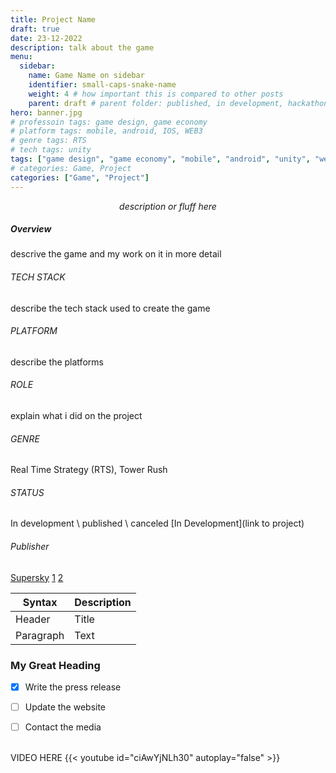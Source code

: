 ```yaml
---
title: Project Name
draft: true
date: 23-12-2022
description: talk about the game
menu:
  sidebar:
    name: Game Name on sidebar
    identifier: small-caps-snake-name
    weight: 4 # how important this is compared to other posts 
    parent: draft # parent folder: published, in development, hackathons, exercises
hero: banner.jpg
# professoin tags: game design, game economy
# platform tags: mobile, android, IOS, WEB3
# genre tags: RTS
# tech tags: unity
tags: ["game design", "game economy", "mobile", "android", "unity", "web3", "RTS"] 
# categories: Game, Project
categories: ["Game", "Project"]
---
```


<center> <i> description or fluff here </i> </center>

##### Overview
descrive the game and my work on it in more detail

###### TECH STACK
describe the tech stack used to create the game

###### PLATFORM
describe the platforms

###### ROLE
explain what i did on the project

###### GENRE
Real Time Strategy (RTS), Tower Rush

###### STATUS
In development \ published \ canceled
[In Development](link to project)

###### Publisher
[Supersky](https://www.linkedin.com/company/supersky-games/)
[1](https://www.youtube.com/watch?v=-jCiJIgTRUE&ab_channel=SummonersUniverse)
[2](https://www.youtube.com/watch?v=x-BvQtfSFV8&ab_channel=JayMaDGaming)

| Syntax | Description |
| ----------- | ----------- |
| Header | Title |
| Paragraph | Text |

### My Great Heading

- [x] Write the press release
- [ ] Update the website
- [ ] Contact the media


<br>
VIDEO HERE
{{< youtube id="ciAwYjNLh30" autoplay="false" >}}